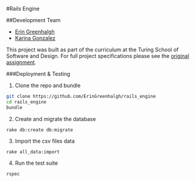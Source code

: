 #Rails Engine

##Development Team
* [Erin Greenhalgh](https://github.com/eringreenhalgh)
* [Karina Gonzalez](https://github.com/karinamzalez)

This project was built as part of the curriculum at the Turing School of Software and Design. For full project specifications please see the [original assignment](https://github.com/turingschool/lesson_plans/blob/master/ruby_03-professional_rails_applications/rails_engine.md).

###Deployment & Testing

1. Clone the repo and bundle

```bash
git clone https://github.com/ErinGreenhalgh/rails_engine
cd rails_engine
bundle
```

2. Create and migrate the database

`rake db:create db:migrate`

3. Import the csv files data

`rake all_data:import`

4. Run the test suite

`rspec`

